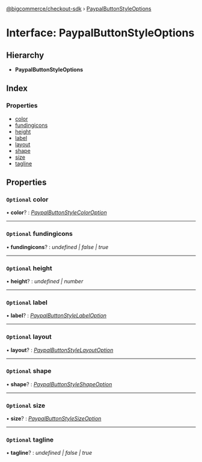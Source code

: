[@bigcommerce/checkout-sdk](../README.md) › [PaypalButtonStyleOptions](paypalbuttonstyleoptions.md)

# Interface: PaypalButtonStyleOptions

## Hierarchy

* **PaypalButtonStyleOptions**

## Index

### Properties

* [color](paypalbuttonstyleoptions.md#optional-color)
* [fundingicons](paypalbuttonstyleoptions.md#optional-fundingicons)
* [height](paypalbuttonstyleoptions.md#optional-height)
* [label](paypalbuttonstyleoptions.md#optional-label)
* [layout](paypalbuttonstyleoptions.md#optional-layout)
* [shape](paypalbuttonstyleoptions.md#optional-shape)
* [size](paypalbuttonstyleoptions.md#optional-size)
* [tagline](paypalbuttonstyleoptions.md#optional-tagline)

## Properties

### `Optional` color

• **color**? : *[PaypalButtonStyleColorOption](../enums/paypalbuttonstylecoloroption.md)*

___

### `Optional` fundingicons

• **fundingicons**? : *undefined | false | true*

___

### `Optional` height

• **height**? : *undefined | number*

___

### `Optional` label

• **label**? : *[PaypalButtonStyleLabelOption](../enums/paypalbuttonstylelabeloption.md)*

___

### `Optional` layout

• **layout**? : *[PaypalButtonStyleLayoutOption](../enums/paypalbuttonstylelayoutoption.md)*

___

### `Optional` shape

• **shape**? : *[PaypalButtonStyleShapeOption](../enums/paypalbuttonstyleshapeoption.md)*

___

### `Optional` size

• **size**? : *[PaypalButtonStyleSizeOption](../enums/paypalbuttonstylesizeoption.md)*

___

### `Optional` tagline

• **tagline**? : *undefined | false | true*
